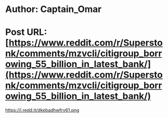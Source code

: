# Author: Captain_Omar
# Post URL: [https://www.reddit.com/r/Superstonk/comments/mzvcli/citigroup_borrowing_55_billion_in_latest_bank/](https://www.reddit.com/r/Superstonk/comments/mzvcli/citigroup_borrowing_55_billion_in_latest_bank/)


https://i.redd.it/dkebadhwfrv61.png